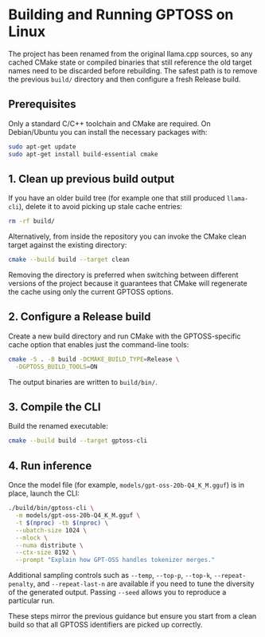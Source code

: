# Building and Running GPTOSS on Linux

The project has been renamed from the original llama.cpp sources, so any cached
CMake state or compiled binaries that still reference the old target names need
to be discarded before rebuilding. The safest path is to remove the previous
`build/` directory and then configure a fresh Release build.

## Prerequisites

Only a standard C/C++ toolchain and CMake are required. On Debian/Ubuntu you
can install the necessary packages with:

```bash
sudo apt-get update
sudo apt-get install build-essential cmake
```

## 1. Clean up previous build output

If you have an older build tree (for example one that still produced
`llama-cli`), delete it to avoid picking up stale cache entries:

```bash
rm -rf build/
```

Alternatively, from inside the repository you can invoke the CMake clean target
against the existing directory:

```bash
cmake --build build --target clean
```

Removing the directory is preferred when switching between different versions
of the project because it guarantees that CMake will regenerate the cache using
only the current GPTOSS options.

## 2. Configure a Release build

Create a new build directory and run CMake with the GPTOSS-specific cache
option that enables just the command-line tools:

```bash
cmake -S . -B build -DCMAKE_BUILD_TYPE=Release \
  -DGPTOSS_BUILD_TOOLS=ON
```

The output binaries are written to `build/bin/`.

## 3. Compile the CLI

Build the renamed executable:

```bash
cmake --build build --target gptoss-cli
```

## 4. Run inference

Once the model file (for example, `models/gpt-oss-20b-Q4_K_M.gguf`) is in
place, launch the CLI:

```bash
./build/bin/gptoss-cli \
  -m models/gpt-oss-20b-Q4_K_M.gguf \
  -t $(nproc) -tb $(nproc) \
  --ubatch-size 1024 \
  --mlock \
  --numa distribute \
  --ctx-size 8192 \
  --prompt "Explain how GPT-OSS handles tokenizer merges."
```

Additional sampling controls such as `--temp`, `--top-p`, `--top-k`,
`--repeat-penalty`, and `--repeat-last-n` are available if you need to
tune the diversity of the generated output.  Passing `--seed` allows
you to reproduce a particular run.

These steps mirror the previous guidance but ensure you start from a clean
build so that all GPTOSS identifiers are picked up correctly.
